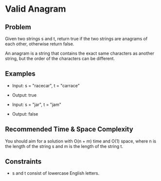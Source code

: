 # Valid Anagram

## Problem
Given two strings s and t, return true if the two strings are anagrams of each other, otherwise return false.

An anagram is a string that contains the exact same characters as another string, but the order of the characters can be different.

## Examples
- Input: s = "racecar", t = "carrace"
- Output: true

- Input: s = "jar", t = "jam"
- Output: false

## Recommended Time & Space Complexity
You should aim for a solution with O(n + m) time and O(1) space, where n is the length of the string s and m is the length of the string t.

## Constraints
- s and t consist of lowercase English letters.
